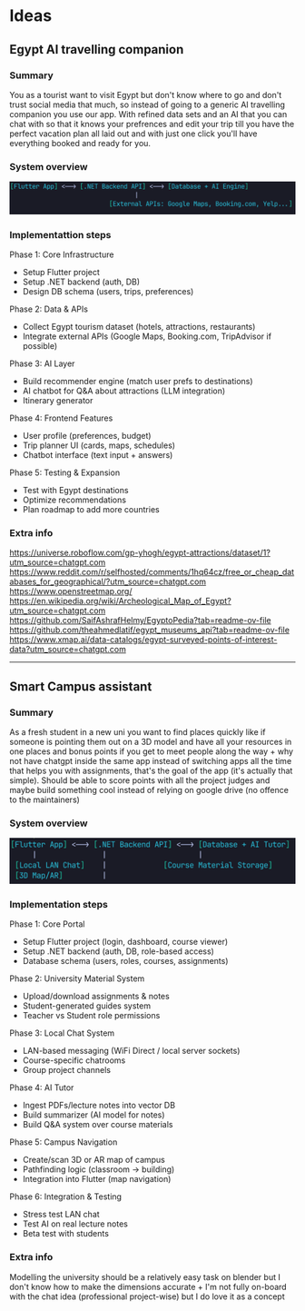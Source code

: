 # Ideas

## Egypt AI travelling companion
### Summary
You as a tourist want to visit Egypt but don't know where to go and don't trust social media that much, so instead of going to a generic AI travelling companion you use our app. With refined data sets and an AI that you can chat with so that it knows your prefrences and edit your trip till you have the perfect vacation plan all laid out and with just one click you'll have everything booked and ready for you.

### System overview
![System overview](./images/sys_overview_travel.png)

### Implementattion steps
Phase 1: Core Infrastructure
  - Setup Flutter project
  - Setup .NET backend (auth, DB)
  - Design DB schema (users, trips, preferences)
  
Phase 2: Data & APIs
  - Collect Egypt tourism dataset (hotels, attractions, restaurants)
  - Integrate external APIs (Google Maps, Booking.com, TripAdvisor if possible)
  
Phase 3: AI Layer
  - Build recommender engine (match user prefs to destinations)
  - AI chatbot for Q&A about attractions (LLM integration)
  - Itinerary generator
  
Phase 4: Frontend Features
  - User profile (preferences, budget)
  - Trip planner UI (cards, maps, schedules)
  - Chatbot interface (text input + answers)
  
Phase 5: Testing & Expansion
  - Test with Egypt destinations
  - Optimize recommendations
  - Plan roadmap to add more countries

### Extra info
https://universe.roboflow.com/gp-yhogh/egypt-attractions/dataset/1?utm_source=chatgpt.com
https://www.reddit.com/r/selfhosted/comments/1hq64cz/free_or_cheap_databases_for_geographical/?utm_source=chatgpt.com
https://www.openstreetmap.org/
https://en.wikipedia.org/wiki/Archeological_Map_of_Egypt?utm_source=chatgpt.com
https://github.com/SaifAshrafHelmy/EgyptoPedia?tab=readme-ov-file
https://github.com/theahmedlatif/egypt_museums_api?tab=readme-ov-file
https://www.xmap.ai/data-catalogs/egypt-surveyed-points-of-interest-data?utm_source=chatgpt.com


---

## Smart Campus assistant
### Summary
As a fresh student in a new uni you want to find places quickly like if someone is pointing them out on a 3D model and have all your resources in one places and bonus points if you get to meet people along the way + why not have chatgpt inside the same app instead of switching apps all the time that helps you with assignments, that's the goal of the app (it's actually that simple). Should be able to score points with all the project judges and maybe build something cool instead of relying on google drive (no offence to the maintainers)

### System overview
![System overview](./images/sys_overview_campus.png)

### Implementation steps
Phase 1: Core Portal
  - Setup Flutter project (login, dashboard, course viewer)
  - Setup .NET backend (auth, DB, role-based access)
  - Database schema (users, roles, courses, assignments)

Phase 2: University Material System
  - Upload/download assignments & notes
  - Student-generated guides system
  - Teacher vs Student role permissions

Phase 3: Local Chat System
  - LAN-based messaging (WiFi Direct / local server sockets)
  - Course-specific chatrooms
  - Group project channels

Phase 4: AI Tutor
  - Ingest PDFs/lecture notes into vector DB
  - Build summarizer (AI model for notes)
  - Build Q&A system over course materials

Phase 5: Campus Navigation
  - Create/scan 3D or AR map of campus
  - Pathfinding logic (classroom → building)
  - Integration into Flutter (map navigation)

Phase 6: Integration & Testing
  - Stress test LAN chat
  - Test AI on real lecture notes
  - Beta test with students

### Extra info
Modelling the university should be a relatively easy task on blender but I don't know how to make the dimensions accurate + I'm not fully on-board with the chat idea (professional project-wise) but I do love it as a concept

